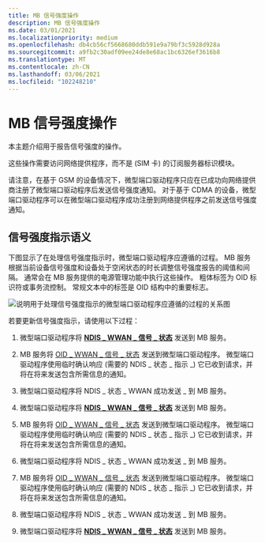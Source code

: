 ```yaml
---
title: MB 信号强度操作
description: MB 信号强度操作
ms.date: 03/01/2021
ms.localizationpriority: medium
ms.openlocfilehash: db4cb56cf5668680ddb591e9a79bf3c5928d928a
ms.sourcegitcommit: a9fb2c30adf09ee24de8e68ac1bc6326ef3616b8
ms.translationtype: MT
ms.contentlocale: zh-CN
ms.lasthandoff: 03/06/2021
ms.locfileid: "102248210"
---
```

# <a name="mb-signal-strength-operations"></a>MB 信号强度操作


本主题介绍用于报告信号强度的操作。

这些操作需要访问网络提供程序，而不是 (SIM 卡) 的订阅服务器标识模块。

请注意，在基于 GSM 的设备情况下，微型端口驱动程序只应在已成功向网络提供商注册了微型端口驱动程序后发送信号强度通知。 对于基于 CDMA 的设备，微型端口驱动程序可以在微型端口驱动程序成功注册到网络提供程序之前发送信号强度通知。

## <a name="signal-strength-indication-semantics"></a>信号强度指示语义


下图显示了在处理信号强度指示时，微型端口驱动程序应遵循的过程。 MB 服务根据当前设备信号强度和设备处于空闲状态的时长调整信号强度报告的阈值和间隔。 通常会在 MB 服务提供的电源管理功能中执行这些操作。 粗体标签为 OID 标识符或事务流控制。 常规文本中的标签是 OID 结构中的重要标志。

![说明用于处理信号强度指示的微型端口驱动程序应遵循的过程的关系图](images/wwansignalstrength.png)

若要更新信号强度指示，请使用以下过程：

1.  微型端口驱动程序将 [**NDIS \_ WWAN \_ 信号 \_ 状态**](/windows-hardware/drivers/ddi/ndiswwan/ns-ndiswwan-_ndis_wwan_signal_state) 发送到 MB 服务。

2.  MB 服务将 [OID \_ WWAN \_ 信号 \_ 状态](oid-wwan-signal-state.md) 发送到微型端口驱动程序。 微型端口驱动程序使用临时确认响应 (需要的 NDIS \_ 状态 \_ 指示 \_) 它已收到请求，并将在将来发送包含所需信息的通知。

3.  微型端口驱动程序将 NDIS \_ 状态 \_ WWAN 成功发送 \_ 到 MB 服务。

4.  微型端口驱动程序将 [**NDIS \_ WWAN \_ 信号 \_ 状态**](/windows-hardware/drivers/ddi/ndiswwan/ns-ndiswwan-_ndis_wwan_signal_state) 发送到 MB 服务。

5.  MB 服务将 [OID \_ WWAN \_ 信号 \_ 状态](oid-wwan-signal-state.md) 发送到微型端口驱动程序。 微型端口驱动程序使用临时确认响应 (需要的 NDIS \_ 状态 \_ 指示 \_) 它已收到请求，并将在将来发送包含所需信息的通知。

6.  微型端口驱动程序将 NDIS \_ 状态 \_ WWAN 成功发送 \_ 到 MB 服务。

7.  MB 服务将 [OID \_ WWAN \_ 信号 \_ 状态](oid-wwan-signal-state.md) 发送到微型端口驱动程序。 微型端口驱动程序使用临时确认响应 (需要的 NDIS \_ 状态 \_ 指示 \_) 它已收到请求，并将在将来发送包含所需信息的通知。

8.  微型端口驱动程序将 NDIS \_ 状态 \_ WWAN 成功发送 \_ 到 MB 服务。

9.  微型端口驱动程序将 [**NDIS \_ WWAN \_ 信号 \_ 状态**](/windows-hardware/drivers/ddi/ndiswwan/ns-ndiswwan-_ndis_wwan_signal_state) 发送到 MB 服务。

 

